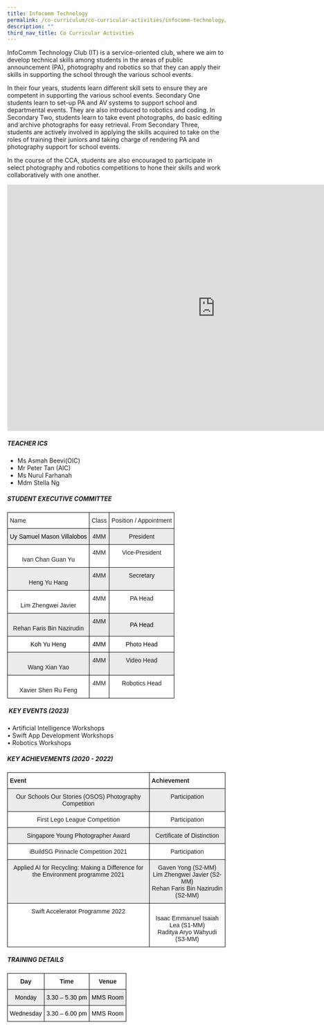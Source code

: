 ```yaml
---
title: Infocomm Technology
permalink: /co-curriculum/co-curricular-activities/infocomm-technology/
description: ""
third_nav_title: Co Curricular Activities
---
```

InfoComm Technology Club (IT) is a service-oriented club, where we aim to develop technical skills among students in the areas of public announcement (PA), photography and robotics so that they can apply their skills in supporting the school through the various school events.  
  
In their four years, students learn different skill sets to ensure they are competent in supporting the various school events. Secondary One students learn to set-up PA and AV systems to support school and departmental events. They are also introduced to robotics and coding. In Secondary Two, students learn to take event photographs, do basic editing and archive photographs for easy retrieval. From Secondary Three, students are actively involved in applying the skills acquired to take on the roles of training their juniors and taking charge of rendering PA and photography support for school events.  
  
In the course of the CCA, students are also encouraged to participate in select photography and robotics competitions to hone their skills and work collaboratively with one another.

<iframe allowfullscreen="true" height="569" width="960" frameborder="0" src="https://docs.google.com/presentation/d/e/2PACX-1vRZe8iy0updhZLHlEvlwNZxCLik-4uBIYgOaiW5GBbjdAoY9QTlNsqe31IA9hSzLEHwsPJCyXLTZt5n/embed?start=true&amp;loop=true&amp;delayms=3000"></iframe>

##### TEACHER ICS


*   Ms Asmah Beevi(OIC)
*   Mr Peter Tan (AIC)
*   Ms Nurul Farhanah
*   Mdm Stella Ng

##### STUDENT EXECUTIVE COMMITTEE


  

<style type="text/css">
.tg  {border-collapse:collapse;border-spacing:0;}
.tg td{border-color:black;border-style:solid;border-width:1px;font-family:Arial, sans-serif;font-size:14px;
  overflow:hidden;padding:10px 5px;word-break:normal;}
.tg th{border-color:black;border-style:solid;border-width:1px;font-family:Arial, sans-serif;font-size:14px;
  font-weight:normal;overflow:hidden;padding:10px 5px;word-break:normal;}
.tg .tg-b1n3{background-color:#EBEBEB;text-align:center;vertical-align:top}
.tg .tg-ahip{background-color:#EBEBEB;text-align:center;vertical-align:middle}
.tg .tg-ktyi{background-color:#FFF;text-align:left;vertical-align:top}
.tg .tg-7yig{background-color:#FFF;text-align:center;vertical-align:top}
.tg .tg-f4yw{background-color:#FFF;text-align:center;vertical-align:middle}
</style>
<table class="tg">
<thead>
  <tr>
    <th class="tg-ktyi">Name</th>
    <th class="tg-ktyi">Class</th>
    <th class="tg-ktyi">Position / Appointment</th>
  </tr>
</thead>
<tbody>
  <tr>
    <td class="tg-ahip"><span style="color:#000;background-color:#EBEBEB">Uy Samuel Mason Villalobos</span><br></td>
    <td class="tg-b1n3">4MM</td>
    <td class="tg-b1n3">President</td>
  </tr>
  <tr>
    <td class="tg-7yig"><br>Ivan Chan Guan Yu</td>
    <td class="tg-7yig">4MM</td>
    <td class="tg-7yig">Vice-President</td>
  </tr>
  <tr>
    <td class="tg-b1n3"><br>Heng Yu Hang</td>
    <td class="tg-b1n3">4MM</td>
    <td class="tg-b1n3">Secretary</td>
  </tr>
  <tr>
    <td class="tg-7yig"><br>Lim Zhengwei Javier</td>
    <td class="tg-7yig">4MM</td>
    <td class="tg-7yig">PA Head</td>
  </tr>
  <tr>
    <td class="tg-b1n3"><br>Rehan Faris Bin Nazirudin</td>
    <td class="tg-b1n3">4MM</td>
    <td class="tg-ahip"><span style="color:#000;background-color:#EBEBEB">PA Head</span><br></td>
  </tr>
  <tr>
    <td class="tg-f4yw"><span style="color:#000;background-color:#FFF"> Koh Yu Heng</span></td>
    <td class="tg-f4yw"><span style="color:#000;background-color:#FFF"> 4MM</span></td>
    <td class="tg-f4yw"><span style="color:#000;background-color:#FFF">Photo Head</span><br></td>
  </tr>
  <tr>
    <td class="tg-b1n3"><br>Wang Xian Yao</td>
    <td class="tg-b1n3">4MM</td>
    <td class="tg-b1n3">Video Head</td>
  </tr>
  <tr>
    <td class="tg-7yig"><br>Xavier Shen Ru Feng</td>
    <td class="tg-7yig">4MM</td>
    <td class="tg-7yig">Robotics Head</td>
  </tr>
</tbody>
</table>
  

#####  KEY EVENTS (2023)


• Artificial Intelligence Workshops  
• Swift App Development Workshops  
• Robotics Workshops

##### KEY ACHIEVEMENTS (2020 - 2022)


  

<style type="text/css">
.tg  {border-collapse:collapse;border-spacing:0;}
.tg td{border-color:black;border-style:solid;border-width:1px;font-family:Arial, sans-serif;font-size:14px;
  overflow:hidden;padding:10px 5px;word-break:normal;}
.tg th{border-color:black;border-style:solid;border-width:1px;font-family:Arial, sans-serif;font-size:14px;
  font-weight:normal;overflow:hidden;padding:10px 5px;word-break:normal;}
.tg .tg-b1n3{background-color:#EBEBEB;text-align:center;vertical-align:top}
.tg .tg-dgl5{background-color:#FFF;font-weight:bold;text-align:left;vertical-align:top}
.tg .tg-7yig{background-color:#FFF;text-align:center;vertical-align:top}
</style>
<table class="tg">
<thead>
  <tr>
    <th class="tg-dgl5">Event</th>
    <th class="tg-dgl5">Achievement</th>
  </tr>
</thead>
<tbody>
  <tr>
    <td class="tg-b1n3">Our Schools Our Stories (OSOS) Photography Competition</td>
    <td class="tg-b1n3">Participation</td>
  </tr>
  <tr>
    <td class="tg-7yig">First Lego League Competition</td>
    <td class="tg-7yig">Participation</td>
  </tr>
  <tr>
    <td class="tg-b1n3">Singapore Young Photographer Award</td>
    <td class="tg-b1n3">Certificate of Distinction</td>
  </tr>
  <tr>
    <td class="tg-7yig">iBuildSG Pinnacle Competition 2021</td>
    <td class="tg-7yig">Participation</td>
  </tr>
  <tr>
    <td class="tg-b1n3">Applied AI for Recycling: Making a Difference for the Environment programme 2021</td>
    <td class="tg-b1n3">Gaven Yong (S2-MM)<br>Lim Zhengwei Javier (S2-MM)<br>Rehan Faris Bin Nazirudin (S2-MM)</td>
  </tr>
  <tr>
    <td class="tg-7yig">Swift Accelerator Programme 2022</td>
    <td class="tg-7yig"><br>Isaac Emmanuel Isaiah Lea (S1-MM)<br>Raditya Aryo Wahyudi (S3-MM)</td>
  </tr>
</tbody>
</table>
  

##### TRAINING DETAILS


<style type="text/css">
.tg  {border-collapse:collapse;border-spacing:0;}
.tg td{border-color:black;border-style:solid;border-width:1px;font-family:Arial, sans-serif;font-size:14px;
  overflow:hidden;padding:10px 5px;word-break:normal;}
.tg th{border-color:black;border-style:solid;border-width:1px;font-family:Arial, sans-serif;font-size:14px;
  font-weight:normal;overflow:hidden;padding:10px 5px;word-break:normal;}
.tg .tg-b1n3{background-color:#EBEBEB;text-align:center;vertical-align:top}
.tg .tg-9hzb{background-color:#FFF;font-weight:bold;text-align:center;vertical-align:top}
.tg .tg-f4yw{background-color:#FFF;text-align:center;vertical-align:middle}
</style>
<table class="tg">
<thead>
  <tr>
    <th class="tg-9hzb">Day</th>
    <th class="tg-9hzb">Time</th>
    <th class="tg-9hzb">Venue</th>
  </tr>
</thead>
<tbody>
  <tr>
    <td class="tg-b1n3"><span style="color:#000">Monday</span></td>
    <td class="tg-b1n3"><span style="color:#000">3.30 – 5.30 pm</span></td>
    <td class="tg-b1n3"><span style="color:#000">MMS Room</span></td>
  </tr>
  <tr>
    <td class="tg-f4yw"><span style="color:#000;background-color:#FFF">Wednesday</span></td>
    <td class="tg-f4yw"><span style="color:#000;background-color:#FFF">3.30 – 6.00 pm</span><br></td>
    <td class="tg-f4yw"><span style="color:#000;background-color:#FFF">MMS Room </span></td>
  </tr>
</tbody>
</table>